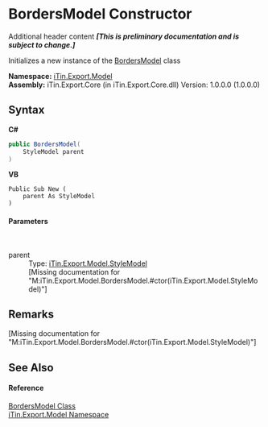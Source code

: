 # BordersModel Constructor 
Additional header content _**\[This is preliminary documentation and is subject to change.\]**_

Initializes a new instance of the <a href="bc2c9bf4-e095-1e0c-6542-f1f0f28121a2">BordersModel</a> class

**Namespace:**&nbsp;<a href="ef57ffcc-e95e-b212-5a46-9aa6f5a3511f">iTin.Export.Model</a><br />**Assembly:**&nbsp;iTin.Export.Core (in iTin.Export.Core.dll) Version: 1.0.0.0 (1.0.0.0)

## Syntax

**C#**<br />
``` C#
public BordersModel(
	StyleModel parent
)
```

**VB**<br />
``` VB
Public Sub New ( 
	parent As StyleModel
)
```


#### Parameters
&nbsp;<dl><dt>parent</dt><dd>Type: <a href="baeb266c-8597-5b32-68a5-12c1b3e5d907">iTin.Export.Model.StyleModel</a><br />\[Missing <param name="parent"/> documentation for "M:iTin.Export.Model.BordersModel.#ctor(iTin.Export.Model.StyleModel)"\]</dd></dl>

## Remarks
\[Missing <remarks> documentation for "M:iTin.Export.Model.BordersModel.#ctor(iTin.Export.Model.StyleModel)"\]

## See Also


#### Reference
<a href="bc2c9bf4-e095-1e0c-6542-f1f0f28121a2">BordersModel Class</a><br /><a href="ef57ffcc-e95e-b212-5a46-9aa6f5a3511f">iTin.Export.Model Namespace</a><br />